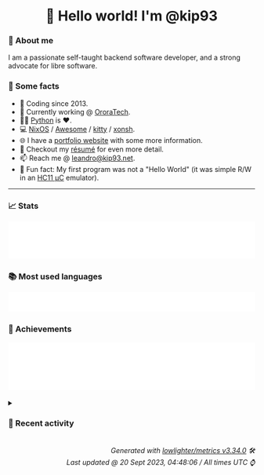 <!-- README template, populated using this action:
     https://github.com/kip93/kip93/blob/main/.github/workflows/readme.yml. -->

<h1 align="center">👋 Hello world! I'm @kip93</h1> <!-- LOGIN => username -->

### 👤 About me

I am a passionate self-taught backend software developer, and a strong advocate for libre software.


### 💬 Some facts

* 📅 Coding since 2013.
* 💼 Currently working @ [OroraTech](https://ororatech.com/).
* 👨‍💻 [Python](https://github.com/search?q=user%3Akip93&l=python) is ❤️. <!-- LOGIN => username -->
* 💻 [NixOS](https://github.com/NixOS/) /
     [Awesome](https://github.com/awesomeWM/) /
     [kitty](https://github.com/kovidgoyal/kitty/) /
     [xonsh](https://github.com/xonsh/).
* 🌐 I have a [portfolio website](https://kip93.net/) with some more information.
* 📝 Checkout my [résumé](https://kip93.net/resume/) for even more detail.
* 📫 Reach me @ [leandro@kip93.net](mailto:leandro@kip93.net).
* 🎲 Fun fact: My first program was not a "Hello World" (it was simple R/W in an [HC11 µC](https://en.wikipedia.org/wiki/68HC11) emulator).


-----------------------------------------------------------------------------------------------------------------------


### 📈 Stats

![](./stats.svg)


### 📚 Most used languages <!-- by percentage, in decreasing order -->

![](./languages.svg)


### 🏅 Achievements

![](./achievements.svg)


<details> <!-- Last activity -->
<!-- Almost verbatim copy of https://github.com/lowlighter/metrics/blob/latest/source/templates/markdown/partials/activity.ejs, but restructured to be foldable. -->
<summary><h3>📰 Recent activity</h3></summary>

* ➡️ Pushed 16 commits in [OroraTech/nixpkgs](https://github.com/OroraTech/nixpkgs) on branch `master`
  * [#fa6cdce](https://github.com/OroraTech/nixpkgs/commit/fa6cdce) Merge pull request #256091 from erikarvstedt/bitcoin-shell-completions

bitcoin: add shell completions
  * [#85fd874](https://github.com/OroraTech/nixpkgs/commit/85fd874) compcert: add aarch64 support
  * [#bd17fe3](https://github.com/OroraTech/nixpkgs/commit/bd17fe3) Merge pull request #256060 from r-ryantm/auto-update/python310Packages.metakernel

python310Packages.metakernel: 0.30.0 -&gt; 0.30.1
  * [#d963228](https://github.com/OroraTech/nixpkgs/commit/d963228) Merge pull request #256078 from r-ryantm/auto-update/python310Packages.nocaselist

python310Packages.nocaselist: 1.1.1 -&gt; 2.0.0
  * [#a5a087a](https://github.com/OroraTech/nixpkgs/commit/a5a087a) Merge pull request #255154 from SuperSandro2000/betterbird

betterbird: 102.15.0-bb40 -&gt; 102.15.1-bb41
  * [#5dacf3a](https://github.com/OroraTech/nixpkgs/commit/5dacf3a) bitcoin: add shell completions
  * [#a49246a](https://github.com/OroraTech/nixpkgs/commit/a49246a) gitlab: 16.3.3 -&gt; 16.3.4
  * [#2339c12](https://github.com/OroraTech/nixpkgs/commit/2339c12) python310Packages.nocaselist: 1.1.1 -&gt; 2.0.0
  * [#5925c27](https://github.com/OroraTech/nixpkgs/commit/5925c27) Merge pull request #255878 from wegank/rectangle-bump

rectangle: 0.70 -&gt; 0.71
  * [#df7188c](https://github.com/OroraTech/nixpkgs/commit/df7188c) Merge pull request #255917 from SuperSandro2000/nextcloud-updates

Nextcloud updates
  * [#3eb91e9](https://github.com/OroraTech/nixpkgs/commit/3eb91e9) python310Packages.metakernel: 0.30.0 -&gt; 0.30.1
  * [#ff404e6](https://github.com/OroraTech/nixpkgs/commit/ff404e6) nextcloud27: 27.0.2 -&gt; 27.1.0
  * [#3f29298](https://github.com/OroraTech/nixpkgs/commit/3f29298) nextcloud26: 26.0.5 -&gt; 26.0.6
  * [#d8f4c08](https://github.com/OroraTech/nixpkgs/commit/d8f4c08) nextcloud25: 25.0.10 -&gt; 25.0.11
  * [#0850dcb](https://github.com/OroraTech/nixpkgs/commit/0850dcb) rectangle: 0.70 -&gt; 0.71
  * [#6a36d42](https://github.com/OroraTech/nixpkgs/commit/6a36d42) betterbird: 102.15.0-bb40 -&gt; 102.15.1-bb41
  * *On 19 Sept 2023, 12:26:56*
* ➡️ Pushed 6953 commits in [OroraTech/nixpkgs](https://github.com/OroraTech/nixpkgs) on branch `feature/add-yakut`
  * [#7cdd08f](https://github.com/OroraTech/nixpkgs/commit/7cdd08f) Merge #255221: thunderbird-bin: 115.2.1 -&gt; 115.2.2
  * [#38f3708](https://github.com/OroraTech/nixpkgs/commit/38f3708) nixos/lib/make-btrfs-fs: copy improvements from

https://git.sr.ht/~c00w/nixpkgs/tree/sdimagebtrfs/item/nixos/lib/make-btrfs-fs.nix

I made only one change which was to use `btrfs check` instead of
`fsck.btrfs` because of this warning

```
btrfs-fs.img&gt; ++ fsck.btrfs /nix/store/6d46rc768c140asy6rjpc5rk568r36zq-btrfs-fs.img
btrfs-fs.img&gt; If you wish to check the consistency of a BTRFS filesystem or
btrfs-fs.img&gt; repair a damaged filesystem, see btrfs(8) subcommand &#39;check&#39;.
```

Co-authored-by: Colin L Rice &lt;colin@daedrum.net&gt;
  * [#fc21cde](https://github.com/OroraTech/nixpkgs/commit/fc21cde) Merge pull request #91956 from c00w/makebtrfs
  * [#1c77fbd](https://github.com/OroraTech/nixpkgs/commit/1c77fbd) thunderbird-bin: 115.2.1 -&gt; 115.2.2

https://www.thunderbird.net/en-US/thunderbird/115.2.2/releasenotes/
  * [#1f1268b](https://github.com/OroraTech/nixpkgs/commit/1f1268b) ruby_3_3: preview1 -&gt; preview2

Changelog: https://www.ruby-lang.org/en/news/2023/09/14/ruby-3-3-0-preview2-released/
  * [#6d598fe](https://github.com/OroraTech/nixpkgs/commit/6d598fe) llhttp: extract headers to dev output
  * [#4e63d73](https://github.com/OroraTech/nixpkgs/commit/4e63d73) python310Packages.pydata-sphinx-theme: 0.13.3 -&gt; 0.14.0

Changelog: https://github.com/pydata/pydata-sphinx-theme/releases/tag/v0.14.0
  * [#019574e](https://github.com/OroraTech/nixpkgs/commit/019574e) python3Packages.bitsandbytes: remove unecessary `nativeCheckInputs`
  * [#6e903b7](https://github.com/OroraTech/nixpkgs/commit/6e903b7) rPackages.pandoc: fix pandoc linking
  * [#97b7ace](https://github.com/OroraTech/nixpkgs/commit/97b7ace) discord-ptb: 0.0.45 -&gt; 0.0.46
  * [#014b0d9](https://github.com/OroraTech/nixpkgs/commit/014b0d9) Merge pull request #241340 from ErinvanderVeen/tree-sitter-emscripten-fix
  * [#99283f4](https://github.com/OroraTech/nixpkgs/commit/99283f4) go: switch to finalAttrs

also add version test

Co-authored-by: Ivan Trubach &lt;mr.trubach@icloud.com&gt;
  * [#3bc2843](https://github.com/OroraTech/nixpkgs/commit/3bc2843) python310Packages.softlayer: 6.1.7 -&gt; 6.1.8
  * [#961c473](https://github.com/OroraTech/nixpkgs/commit/961c473) linux/hardened/patches/6.4: 6.4.14-hardened1 -&gt; 6.4.15-hardened1
  * [#a63b359](https://github.com/OroraTech/nixpkgs/commit/a63b359) linux/hardened/patches/6.1: 6.1.51-hardened1 -&gt; 6.1.52-hardened1
  * [#747cf0b](https://github.com/OroraTech/nixpkgs/commit/747cf0b) linux/hardened/patches/5.15: 5.15.130-hardened1 -&gt; 5.15.131-hardened1
  * [#5d866fe](https://github.com/OroraTech/nixpkgs/commit/5d866fe) robotfindskitten: migrate to by-name
  * [#f61a9fa](https://github.com/OroraTech/nixpkgs/commit/f61a9fa) robotfindskitten: refactor

- Use finalAttrs
- Change source to github
- Split output
- Add meta.mainProgram
  * [#1871e1f](https://github.com/OroraTech/nixpkgs/commit/1871e1f) python310Packages.google-cloud-tasks: 2.14.1 -&gt; 2.14.2
  * [#b11499a](https://github.com/OroraTech/nixpkgs/commit/b11499a) python310Packages.minikerberos: 0.4.1 -&gt; 0.4.2
  * *On 19 Sept 2023, 08:53:40*
* ➡️ Pushed 368 commits in [OroraTech/nixpkgs](https://github.com/OroraTech/nixpkgs) on branch `master`
  * [#026179d](https://github.com/OroraTech/nixpkgs/commit/026179d) vtm: 0.9.9t -&gt; 0.9.9u

Diff: https://github.com/netxs-group/vtm/compare/v0.9.9t...v0.9.9u
  * [#b4a0a97](https://github.com/OroraTech/nixpkgs/commit/b4a0a97) ArchiSteamFarm: 5.4.8.3 -&gt; 5.4.9.3
  * [#32371a3](https://github.com/OroraTech/nixpkgs/commit/32371a3) timoni: add update script
  * [#3da98e6](https://github.com/OroraTech/nixpkgs/commit/3da98e6) pferd: 3.4.3 -&gt; 3.5.0
  * [#43555b3](https://github.com/OroraTech/nixpkgs/commit/43555b3) mfoc-hardnested: unstable-2021-08-14 -&gt; unstable-2023-03-27

- Migrate to by-name hierarchy
- Use the finalAttrs pattern for easier overrides
- Fix build on aarch64-darwin
  * [#4f461f7](https://github.com/OroraTech/nixpkgs/commit/4f461f7) nixos/modules/system/resolved: disable DNSSEC validation by default

Historically, we allowed downgrade of DNSSEC, but some folks argue
this may decrease actually the security posture to do opportunistic DNSSEC.

In addition, the current implementation of (opportunistic) DNSSEC validation
is broken against &#34;in the wild&#34; servers which are usually slightly non-compliant.

systemd upstream recommended to me (in personal communication surrounding
the All Systems Go 2023 conference) to disable DNSSEC validation until
they work on it in a significant capacity, ideally, by next year.
  * [#d811965](https://github.com/OroraTech/nixpkgs/commit/d811965) musikcube: 3.0.1 -&gt; 3.0.2

remove with lib
  * [#8ff38d7](https://github.com/OroraTech/nixpkgs/commit/8ff38d7) scala_3: 3.3.0 -&gt; 3.3.1
  * [#fa7ea4f](https://github.com/OroraTech/nixpkgs/commit/fa7ea4f) scala_2_13: 2.13.11 -&gt; 2.13.12
  * [#babf61b](https://github.com/OroraTech/nixpkgs/commit/babf61b) wasmer: 4.1.2 -&gt; 4.2.0

Diff: https://github.com/wasmerio/wasmer/compare/refs/tags/v4.1.2...v4.2.0
  * [#66a5b62](https://github.com/OroraTech/nixpkgs/commit/66a5b62) wasmer: 4.1.1 -&gt; 4.1.2

Diff: https://github.com/wasmerio/wasmer/compare/refs/tags/v4.1.1...v4.1.2
  * [#399f01d](https://github.com/OroraTech/nixpkgs/commit/399f01d) wasmer: 4.0.0 -&gt; 4.1.1

Diff: https://github.com/wasmerio/wasmer/compare/refs/tags/v4.0.0...v4.1.1
  * [#456ce8d](https://github.com/OroraTech/nixpkgs/commit/456ce8d) jetbrains: fix darwin errors on macOS 13

As the jetbrains products have notarized binaries no further post processing is required more about this can be found in https://github.com/NixOS/nixpkgs/commit/3ea22dab7d906f400cc5983874dbadeb8127c662
  * [#227a75a](https://github.com/OroraTech/nixpkgs/commit/227a75a) python311Packages.aliyun-python-sdk-kms: 2.16.1 -&gt; 2.16.2

Changelog: https://github.com/aliyun/aliyun-openapi-python-sdk/blob/master/aliyun-python-sdk-kms/ChangeLog.txt
  * [#6be969d](https://github.com/OroraTech/nixpkgs/commit/6be969d) xorg: add meta.mainProgram to various utilities

See #246386
  * [#c44396d](https://github.com/OroraTech/nixpkgs/commit/c44396d) mergerfs: 2.36.0 -&gt; 2.37.0
  * [#f453cea](https://github.com/OroraTech/nixpkgs/commit/f453cea) python311Packages.libpcap: init at 1.11.0b7
  * [#930d246](https://github.com/OroraTech/nixpkgs/commit/930d246) optipng: Use libpng instead of libpng-1.2
  * [#8985e49](https://github.com/OroraTech/nixpkgs/commit/8985e49) python311Packages.aws-sam-translator: 1.73.0 -&gt; 1.74.0

Diff: https://github.com/aws/serverless-application-model/compare/refs/tags/v1.73.0...v1.74.0

Changelog: https://github.com/aws/serverless-application-model/releases/tag/v1.74.0
  * [#2f57513](https://github.com/OroraTech/nixpkgs/commit/2f57513) pgrok: 1.3.4 -&gt; 1.4.0

https://github.com/pgrok/pgrok/releases/tag/v1.4.0
  * *On 19 Sept 2023, 08:39:39*
* ➡️ Pushed 2 commits in [nixcon/NixConContent](https://github.com/nixcon/NixConContent) on branch `main`
  * [#d46873f](https://github.com/nixcon/NixConContent/commit/d46873f) Merge pull request #21 from zmitchell/zmitchell-nixcon-slides

Add zmitchell slides
  * [#9fc9472](https://github.com/nixcon/NixConContent/commit/9fc9472) Add slides
  * *On 19 Sept 2023, 08:22:36*
</details>


<h6 align="right"><em>
    Generated with <a href="https://github.com/lowlighter/metrics/tree/latest/">lowlighter/metrics v3.34.0</a> 🛠️<br> <!-- VERSION => MAJOR.minor.patch -->
    Last updated @ 20 Sept 2023, 04:48:06 / All times UTC ⌚ <!-- meta.generated => DD/MM/YYYY, hh:mm -->
</em></h6>
